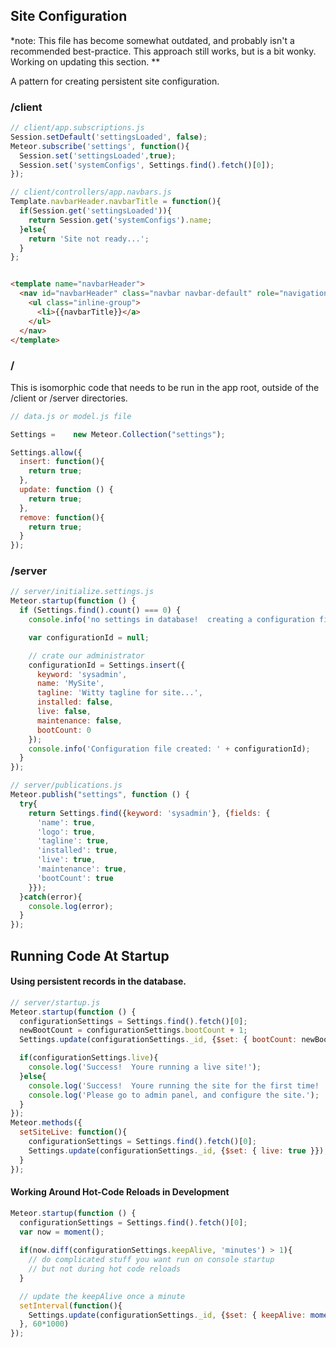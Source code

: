 ## Site Configuration  
*note:  This file has become somewhat outdated, and probably isn't a recommended best-practice.  This approach still works, but is a bit wonky.  Working on updating this section.  **  

A pattern for creating persistent site configuration.  

### /client

````js
// client/app.subscriptions.js
Session.setDefault('settingsLoaded', false);
Meteor.subscribe('settings', function(){
  Session.set('settingsLoaded',true);
  Session.set('systemConfigs', Settings.find().fetch()[0]);
});

// client/controllers/app.navbars.js
Template.navbarHeader.navbarTitle = function(){
  if(Session.get('settingsLoaded')){
    return Session.get('systemConfigs').name;
  }else{
    return 'Site not ready...';
  }
};
````

````html

<template name="navbarHeader">
  <nav id="navbarHeader" class="navbar navbar-default" role="navigation">
    <ul class="inline-group">
      <li>{{navbarTitle}}</a>
    </ul>
  </nav>
</template>
````


### /
This is isomorphic code that needs to be run in the app root, outside of the /client or /server directories.  
````js
// data.js or model.js file

Settings =    new Meteor.Collection("settings");

Settings.allow({
  insert: function(){
    return true;
  },
  update: function () {
    return true;
  },
  remove: function(){
    return true;
  }
});
````


### /server 

````js
// server/initialize.settings.js
Meteor.startup(function () {
  if (Settings.find().count() === 0) {
    console.info('no settings in database!  creating a configuration file.');

    var configurationId = null;

    // crate our administrator
    configurationId = Settings.insert({
      keyword: 'sysadmin',
      name: 'MySite',
      tagline: 'Witty tagline for site...',
      installed: false,
      live: false,
      maintenance: false,
      bootCount: 0
    });
    console.info('Configuration file created: ' + configurationId);
  }
});

// server/publications.js
Meteor.publish("settings", function () {
  try{
    return Settings.find({keyword: 'sysadmin'}, {fields: {
      'name': true,
      'logo': true,
      'tagline': true,
      'installed': true,
      'live': true,
      'maintenance': true,
      'bootCount': true
    }});
  }catch(error){
    console.log(error);
  }
});
````

## Running Code At Startup

####  Using persistent records in the database.    
````js
// server/startup.js
Meteor.startup(function () {
  configurationSettings = Settings.find().fetch()[0];
  newBootCount = configurationSettings.bootCount + 1;
  Settings.update(configurationSettings._id, {$set: { bootCount: newBootCount }});

  if(configurationSettings.live){
    console.log('Success!  Youre running a live site!');
  }else{
    console.log('Success!  Youre running the site for the first time!  Its not live yet, however.');
    console.log('Please go to admin panel, and configure the site.');
  }
});
Meteor.methods({
  setSiteLive: function(){
    configurationSettings = Settings.find().fetch()[0];
    Settings.update(configurationSettings._id, {$set: { live: true }});
  }
});

````

#### Working Around Hot-Code Reloads in Development

````js
Meteor.startup(function () {
  configurationSettings = Settings.find().fetch()[0];
  var now = moment();
  
  if(now.diff(configurationSettings.keepAlive, 'minutes') > 1){
    // do complicated stuff you want run on console startup
    // but not during hot code reloads
  }

  // update the keepAlive once a minute        
  setInterval(function(){
    Settings.update(configurationSettings._id, {$set: { keepAlive: moment() }});
  }, 60*1000)
});
````

